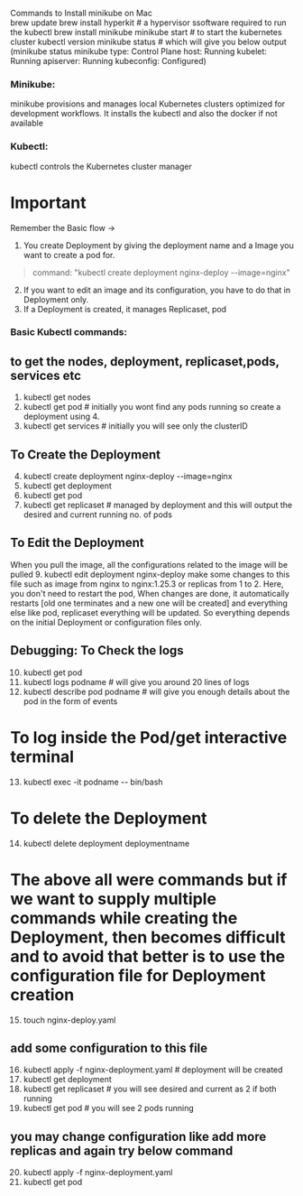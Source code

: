 Commands to Install minikube on Mac  
brew update
brew install hyperkit # a hypervisor ssoftware required to run the kubectl
brew install minikube 
minikube start  # to start the kubernetes cluster
kubectl version
minikube status # which will give you below output
 (minikube status
    minikube
    type: Control Plane
    host: Running
    kubelet: Running
    apiserver: Running
    kubeconfig: Configured)

### Minikube: 
minikube provisions and manages local Kubernetes clusters optimized for development workflows. 
It installs the kubectl and also the docker if not available

### Kubectl: 
kubectl controls the Kubernetes cluster manager

# Important
Remember the Basic flow -> 
1. You create Deployment by giving the deployment name and a Image you want to create a pod for.  
> command: "kubectl create deployment nginx-deploy --image=nginx"
2. If you want to edit an image and its configuration, you have to do that in Deployment only. 
3. If a Deployment is created, it manages Replicaset, pod

### Basic Kubectl commands:

## to get the nodes, deployment, replicaset,pods, services etc
  1.  kubectl get nodes
  2.  kubectl get pod            # initially you wont find any pods running so create a deployment using 4.
  3.  kubectl get services       # initially you will see only the clusterID

## To Create the Deployment 
  4.  kubectl create deployment nginx-deploy --image=nginx
  5.  kubectl get deployment
  6.  kubectl get pod
  7. kubectl get replicaset        # managed by deployment and this will output the desired and current running no. of pods 
  
## To Edit the Deployment
  When you pull the image, all the configurations related to the image will be pulled
  9. kubectl edit deployment nginx-deploy
  make some changes to this file such as image from nginx to nginx:1.25.3 or replicas from 1 to 2.
  Here, you don't need to restart the pod, When changes are done, it automatically restarts [old one terminates and a new one will be created] and everything else like pod, replicaset everything will be updated. So everything depends on the initial Deployment or configuration files only.

 ## Debugging: To Check the logs
 10. kubectl get pod
 11. kubectl logs podname    # will give you around 20 lines of logs
 12. kubectl describe pod podname   # will give you enough details about the pod in the form of events
 
# To log inside the Pod/get interactive terminal
13. kubectl exec -it podname -- bin/bash

# To delete the Deployment
14. kubectl delete deployment deploymentname

# The above all were commands but if we want to supply multiple commands while creating the Deployment, then becomes difficult and to avoid that better is to use the configuration file for Deployment creation

15. touch nginx-deploy.yaml
## add some configuration to this file
16. kubectl apply -f nginx-deployment.yaml                           # deployment will be created
17. kubectl get deployment
18. kubectl get replicaset      # you will see desired and current as 2 if both running
19. kubectl get pod            # you will see 2 pods running 

## you may change configuration like add more replicas and again try below command
20. kubectl apply -f nginx-deployment.yaml
21. kubectl get pod 
